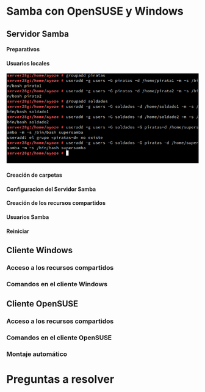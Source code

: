 # Samba con OpenSUSE y Windows

## Servidor Samba

#### Preparativos

#### Usuarios locales

![server](./img/server/001.png)

#### Creación de carpetas

#### Configuracion del Servidor Samba

#### Creación de los recursos compartidos

#### Usuarios Samba

#### Reiniciar

## Cliente Windows

### Acceso a los recursos compartidos

### Comandos en el cliente Windows

## Cliente OpenSUSE

### Acceso a los recursos compartidos

### Comandos en el cliente OpenSUSE

### Montaje automático

# Preguntas a resolver
